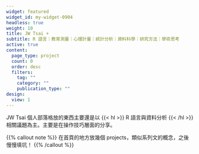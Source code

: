 ```yaml
---
widget: featured
widget_id: my-widget-0904
headless: true
weight: 10
title: JW Tsai +
subtitle: R 語言｜教育測量｜心理計量｜統計分析｜資料科學｜研究方法｜學術思考
active: true
content:
  page_type: project
  count: 0
  order: desc
  filters:
    tag: ""
    category: ""
    publication_type: ""
design:
  view: 1
---
```

JW Tsai 個人部落格放的東西主要還是以 {{< hl >}} R 語言與資料分析 {{< /hl >}}相關議題為主。主要是在操作技巧層面的分享。

{{% callout note %}}
在首頁的地方放幾個 projects，類似系列文的概念，之後慢慢填坑！
{{% /callout %}}
